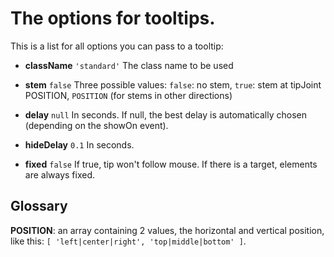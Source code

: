 
# The options for tooltips.


This is a list for all options you can pass to a tooltip:




* **className** `'standard'` The class name to be used

* **stem** `false` Three possible values: `false`: no stem, `true`: stem at tipJoint POSITION, `POSITION` (for stems in other directions)  

* **delay** `null` In seconds. If null, the best delay is automatically chosen (depending on the showOn event).

* **hideDelay** `0.1` In seconds.

* **fixed** `false` If true, tip won't follow mouse. If there is a target, elements are always fixed.




## Glossary

**POSITION**: an array containing 2 values, the horizontal and vertical position, like this: `[ 'left|center|right', 'top|middle|bottom' ]`.
